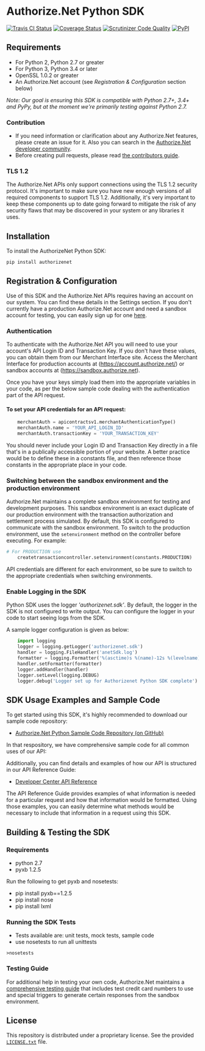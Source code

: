 # Authorize.Net Python SDK 

[![Travis CI Status](https://travis-ci.org/AuthorizeNet/sdk-python.svg?branch=master)](https://travis-ci.org/AuthorizeNet/sdk-python)
[![Coverage Status](https://coveralls.io/repos/github/AuthorizeNet/sdk-python/badge.svg?branch=master)](https://coveralls.io/github/AuthorizeNet/sdk-python?branch=master)
[![Scrutinizer Code Quality](https://scrutinizer-ci.com/g/AuthorizeNet/sdk-python/badges/quality-score.png?b=master)](https://scrutinizer-ci.com/g/AuthorizeNet/sdk-python/?branch=master)
[![PyPI](https://img.shields.io/pypi/v/authorizenet.svg)](https://badge.fury.io/py/authorizenet)


## Requirements
* For Python 2, Python 2.7 or greater
* For Python 3, Python 3.4 or later
* OpenSSL 1.0.2 or greater
* An Authorize.Net account (see _Registration & Configuration_ section below)

_Note: Our goal is ensuring this SDK is compatible with Python 2.7+, 3.4+ and PyPy, but at the moment we're primarily testing against Python 2.7._

### Contribution  
  - If you need information or clarification about any Authorize.Net features, please create an issue for it. Also you can search in the [Authorize.Net developer community](https://community.developer.authorize.net/).
  - Before creating pull requests, please read [the contributors guide](CONTRIBUTING.md).

### TLS 1.2
The Authorize.Net APIs only support connections using the TLS 1.2 security protocol. It's important to make sure you have new enough versions of all required components to support TLS 1.2. Additionally, it's very important to keep these components up to date going forward to mitigate the risk of any security flaws that may be discovered in your system or any libraries it uses.


## Installation
To install the AuthorizeNet Python SDK:

`pip install authorizenet`


## Registration & Configuration
Use of this SDK and the Authorize.Net APIs requires having an account on our system. You can find these details in the Settings section.
If you don't currently have a production Authorize.Net account and need a sandbox account for testing, you can easily sign up for one [here](https://developer.authorize.net/sandbox/).

### Authentication
To authenticate with the Authorize.Net API you will need to use your account's API Login ID and Transaction Key. If you don't have these values, you can obtain them from our Merchant Interface site. Access the Merchant Interface for production accounts at (https://account.authorize.net/) or sandbox accounts at (https://sandbox.authorize.net).

Once you have your keys simply load them into the appropriate variables in your code, as per the below sample code dealing with the authentication part of the API request. 

#### To set your API credentials for an API request:
```python
	merchantAuth = apicontractsv1.merchantAuthenticationType()
	merchantAuth.name = 'YOUR_API_LOGIN_ID'
	merchantAuth.transactionKey = 'YOUR_TRANSACTION_KEY'
```

You should never include your Login ID and Transaction Key directly in a file that's in a publically accessible portion of your website. A better practice would be to define these in a constants file, and then reference those constants in the appropriate place in your code.

### Switching between the sandbox environment and the production environment
Authorize.Net maintains a complete sandbox environment for testing and development purposes. This sandbox environment is an exact duplicate of our production environment with the transaction authorization and settlement process simulated. By default, this SDK is configured to communicate with the sandbox environment. To switch to the production environment, use the `setenvironment` method on the controller before executing.  For example:
```python
# For PRODUCTION use
	createtransactioncontroller.setenvironment(constants.PRODUCTION)
```

API credentials are different for each environment, so be sure to switch to the appropriate credentials when switching environments.

### Enable Logging in the SDK
Python SDK uses the logger _'authorizenet.sdk'_. By default, the logger in the SDK is not configured to write output. You can configure the logger in your code to start seeing logs from the SDK.

A sample logger configuration is given as below:

```python
	import logging
	logger = logging.getLogger('authorizenet.sdk')
	handler = logging.FileHandler('anetSdk.log')  
	formatter = logging.Formatter('%(asctime)s %(name)-12s %(levelname)-8s %(message)s')
	handler.setFormatter(formatter)
	logger.addHandler(handler)
	logger.setLevel(logging.DEBUG)
	logger.debug('Logger set up for Authorizenet Python SDK complete')
``` 


## SDK Usage Examples and Sample Code
To get started using this SDK, it's highly recommended to download our sample code repository:
* [Authorize.Net Python Sample Code Repository (on GitHub)](https://github.com/AuthorizeNet/sample-code-python)

In that respository, we have comprehensive sample code for all common uses of our API:

Additionally, you can find details and examples of how our API is structured in our API Reference Guide:
* [Developer Center API Reference](http://developer.authorize.net/api/reference/index.html)

The API Reference Guide provides examples of what information is needed for a particular request and how that information would be formatted. Using those examples, you can easily determine what methods would be necessary to include that information in a request using this SDK.


## Building & Testing the SDK

### Requirements
- python 2.7
- pyxb 1.2.5

Run the following to get pyxb and nosetests:
- pip install pyxb==1.2.5
- pip install nose
- pip install lxml

### Running the SDK Tests
- Tests available are: unit tests, mock tests, sample code
- use nosetests to run all unittests

`>nosetests`

### Testing Guide
For additional help in testing your own code, Authorize.Net maintains a [comprehensive testing guide](http://developer.authorize.net/hello_world/testing_guide/) that includes test credit card numbers to use and special triggers to generate certain responses from the sandbox environment.


## License
This repository is distributed under a proprietary license. See the provided [`LICENSE.txt`](/LICENSE.txt) file.